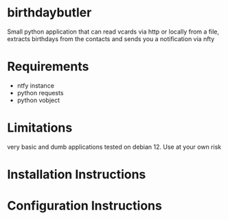 # birthdaybutler
Small python application that can read vcards via http or locally from a file, extracts birthdays from the contacts and sends you a notification via nfty

# Requirements
* ntfy instance
* python requests
* python vobject

# Limitations
very basic and dumb applications tested on debian 12. Use at your own risk

# Installation Instructions

# Configuration Instructions
